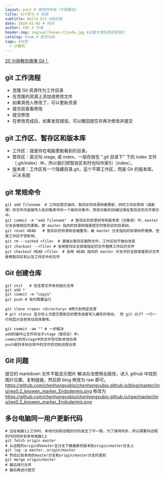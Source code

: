 ```yaml
---
layout: post # 使用的布局（不需要改）
title: Git学习 # 标题
subtitle: Hello Git #副标题
date: 2020-01-05 # 时间
author: CHY # 作者
header-img: img/wallhaven-r2jedw.jpg #这篇文章标题背景图片
catalog: true # 是否归档
tags: #标签
  - 计算机
---
```


[20 分钟教你搞懂 Git！](https://mp.weixin.qq.com/s/Ce3Ar6-KzZAY20q290vW0w)<br>

## git 工作流程

- 克隆 Git 资源作为工作目录
- 在克隆的资源上添加或修改文件
- 如果其他人修改了，可以更新资源
- 提交前查看修改
- 提交修改
- 在修改完成后，如果发现错误，可以撤回提交并再次修改并提交

## git 工作区、暂存区和版本库

- 工作区：就是你在电脑里能看到的目录。
- 暂存区：英文叫 stage, 或 index。一般存放在 ".git 目录下" 下的 index 文件（.git/index）中，所以我们把暂存区有时也叫作索引（index）。
- 版本库：工作区有一个隐藏目录.git，这个不算工作区，而是 Git 的版本库。
  ![关系图](https://www.runoob.com/wp-content/uploads/2015/02/1352126739_7909.jpg)

## git 常规命令

```
git add filename  # 工作区提交操作，暂存区的目录树被更新，同时工作区修改（或新增）的文件内容被写入到对象库中的一个新的对象中，而该对象的ID被记录在暂存区的文件索引中。
git commit -m "add filename"  # 暂存区的目录树写到版本库（对象库）中，master 分支会做相应的更新。即 master 指向的目录树就是提交时暂存区的目录树。
git reset HEAD   # 暂存区的目录树会被重写，被 master 分支指向的目录树所替换，但是工作区不受影响。
git rm --cached <file>  # 直接从暂存区删除文件，工作区则不做出改变
git checkout --<file> # 会用暂存区全部或指定的文件替换工作区的文件
git checkout HEAD <file>  # 会用 HEAD 指向的 master 分支中的全部或者部分文件替换暂存区和以及工作区中的文件
```

## Git 创建仓库

```
git init   # 在任意文件夹初始化仓库
git add *
git commit -m "copy1"
git push # 有时需要运行

git clone <repo> <directory> #拷贝到特定目录
# git status 显示你上次提交更新后的更改或者写入缓存的改动， 而 git diff 一行一行地显示这些改动具体是啥。

git commit -am "" # 一步解决
add的操作让文件存在于stage（暂存区）中，
commit的将stage中的文件剪切到本地仓库
push是将本地仓库中的文件剪切到远程仓库
```

## Git 问题

提交的 markdown 文件不能显示图片
解决办法使用全路径，进入 github 中找到图片位置，复制链接，然后把 blog 修改为 raw 即可。
https://github.com/chenhongyubio/chenhongyubio.github.io/blog/master/img/res0.2_knowen_marker_Endodermis.png
修改为
https://github.com/chenhongyubio/chenhongyubio.github.io/raw/master/img/res0.2_knowen_marker_Endodermis.png

## 多台电脑同一用户更新代码

```
# 当在电脑1上工作时，本地代码和远程的代码发生了不一致，为了保持同步，所以需要将远程的代码同步到本地电脑1上
git fetch origin master
# 从远程的origin的master主分支下载最新的版本到origin/master分支上
git log -p master..origin/master
# 然后比较本地的master分支和origin/master分支的差别
git merge origin/master
# 最后进行合并
# 最后再进行提交
```
